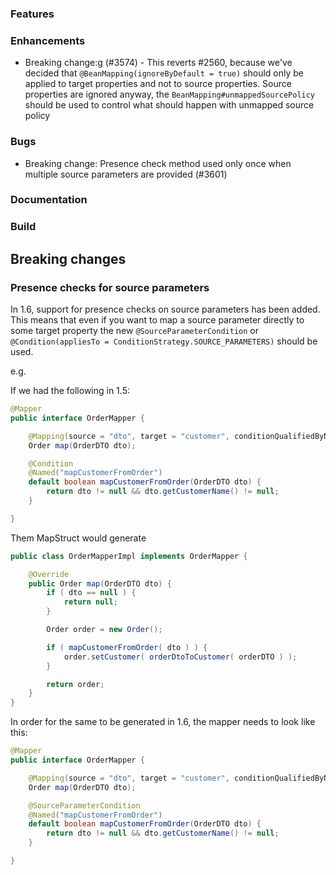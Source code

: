 ### Features

### Enhancements

* Breaking change:g (#3574) - 
This reverts #2560, because we've decided that `@BeanMapping(ignoreByDefault = true)` should only be applied to target properties and not to source properties. 
Source properties are ignored anyway, the `BeanMapping#unmappedSourcePolicy` should be used to control what should happen with unmapped source policy

### Bugs

* Breaking change: Presence check method used only once when multiple source parameters are provided (#3601)

### Documentation

### Build

## Breaking changes

### Presence checks for source parameters

In 1.6, support for presence checks on source parameters has been added.
This means that even if you want to map a source parameter directly to some target property the new `@SourceParameterCondition` or `@Condition(appliesTo = ConditionStrategy.SOURCE_PARAMETERS)` should be used.

e.g.

If we had the following in 1.5:
```java
@Mapper
public interface OrderMapper {

    @Mapping(source = "dto", target = "customer", conditionQualifiedByName = "mapCustomerFromOrder")
    Order map(OrderDTO dto);

    @Condition
    @Named("mapCustomerFromOrder")
    default boolean mapCustomerFromOrder(OrderDTO dto) {
        return dto != null && dto.getCustomerName() != null;
    }

}
```

Them MapStruct would generate

```java
public class OrderMapperImpl implements OrderMapper {

    @Override
    public Order map(OrderDTO dto) {
        if ( dto == null ) {
            return null;
        }

        Order order = new Order();

        if ( mapCustomerFromOrder( dto ) ) {
            order.setCustomer( orderDtoToCustomer( orderDTO ) );
        }

        return order;
    }
}
```

In order for the same to be generated in 1.6, the mapper needs to look like this:

```java
@Mapper
public interface OrderMapper {

    @Mapping(source = "dto", target = "customer", conditionQualifiedByName = "mapCustomerFromOrder")
    Order map(OrderDTO dto);

    @SourceParameterCondition
    @Named("mapCustomerFromOrder")
    default boolean mapCustomerFromOrder(OrderDTO dto) {
        return dto != null && dto.getCustomerName() != null;
    }

}
```

